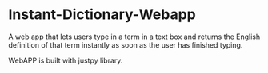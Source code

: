 # Instant-Dictionary-Webapp

A web app that lets users type in a term in a text box and returns the English definition
of that term instantly as soon as the user has finished typing.

WebAPP is built with justpy library.
